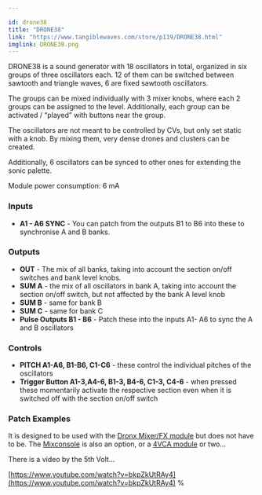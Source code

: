 ```yaml
---

id: drone38
title: "DRONE38"
link: "https://www.tangiblewaves.com/store/p119/DRONE38.html"
imglink: DRONE38.png
---
```





DRONE38 is a sound generator with 18 oscillators in total, organized in six groups of three oscillators each. 12 of them can be switched between sawtooth and triangle waves, 6 are fixed sawtooth oscillators.

The groups can be mixed individually with 3 mixer knobs, where each 2 groups can be assigned to the level. Additionally, each group can be activated / “played” with buttons near the group.

The oscillators are not meant to be controlled by CVs, but only set static with a knob. By mixing them, very dense drones and clusters can be created.

Additionally, 6 oscillators can be synced to other ones for extending the sonic palette.

Module power consumption: 6 mA



### Inputs

*   **A1 - A6 SYNC** - You can patch from the outputs B1 to B6 into these to synchronise A and B banks.

### Outputs

*   **OUT** - The mix of all banks, taking into account the section on/off switches and bank level knobs.
*   **SUM A** - the mix of all oscillators in bank A, taking into account the section on/off switch, but not affected by the bank A level knob
*   **SUM B** - same for bank B
*   **SUM C** - same for bank C
*   **Pulse Outputs B1 - B6** - Patch these into the inputs A1- A6 to sync the A and B oscillators

### Controls

*   **PITCH A1-A6, B1-B6, C1-C6** - these control the individual pitches of the oscillators
*   **Trigger Button A1-3,A4-6, B1-3, B4-6, C1-3, C4-6** - when pressed these momentarily activate the respective section even when it is switched off with the section on/off switch

### Patch Examples

It is designed to be used with the [Dronx Mixer/FX module](https://wiki.aemodular.com/pmwiki.php/AeManual/DRONX) but does not have to be. The [Mixconsole](https://wiki.aemodular.com/pmwiki.php/AeManual/MIXCONSOLE) is also an option, or a [4VCA module](https://wiki.aemodular.com/pmwiki.php/AeManual/4VCA) or two...

There is a video by the 5th Volt...

[https://www.youtube.com/watch?v=bkpZkUtRAy4](https://www.youtube.com/watch?v=bkpZkUtRAy4) %



